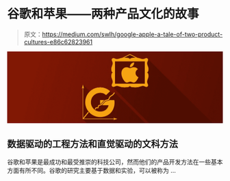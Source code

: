 # 谷歌和苹果——两种产品文化的故事

> 原文：<https://medium.com/swlh/google-apple-a-tale-of-two-product-cultures-e86c62823961>

![](img/8097a91d5472e9e6126cbcf3d461c253.png)

## 数据驱动的工程方法和直觉驱动的文科方法

谷歌和苹果是最成功和最受推崇的科技公司，然而他们的产品开发方法在一些基本方面有所不同。谷歌的研究主要基于数据和实验，可以被称为 …